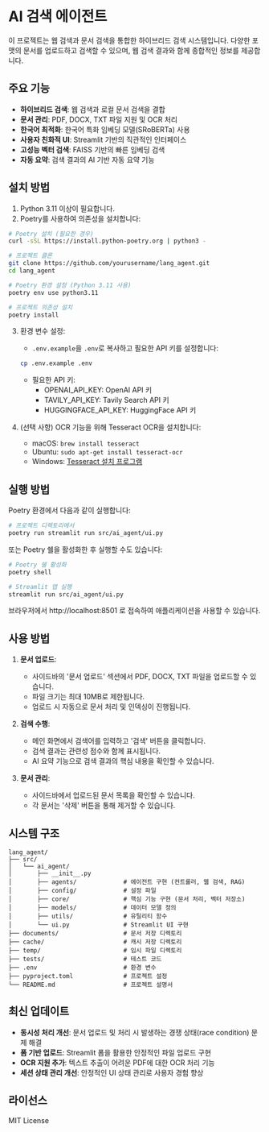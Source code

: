 # AI 검색 에이전트

이 프로젝트는 웹 검색과 문서 검색을 통합한 하이브리드 검색 시스템입니다. 다양한 포맷의 문서를 업로드하고 검색할 수 있으며, 웹 검색 결과와 함께 종합적인 정보를 제공합니다.

## 주요 기능

-   **하이브리드 검색**: 웹 검색과 로컬 문서 검색을 결합
-   **문서 관리**: PDF, DOCX, TXT 파일 지원 및 OCR 처리
-   **한국어 최적화**: 한국어 특화 임베딩 모델(SRoBERTa) 사용
-   **사용자 친화적 UI**: Streamlit 기반의 직관적인 인터페이스
-   **고성능 벡터 검색**: FAISS 기반의 빠른 임베딩 검색
-   **자동 요약**: 검색 결과의 AI 기반 자동 요약 기능

## 설치 방법

1. Python 3.11 이상이 필요합니다.
2. Poetry를 사용하여 의존성을 설치합니다:

```bash
# Poetry 설치 (필요한 경우)
curl -sSL https://install.python-poetry.org | python3 -

# 프로젝트 클론
git clone https://github.com/yourusername/lang_agent.git
cd lang_agent

# Poetry 환경 설정 (Python 3.11 사용)
poetry env use python3.11

# 프로젝트 의존성 설치
poetry install
```

3. 환경 변수 설정:

    - `.env.example`을 `.env`로 복사하고 필요한 API 키를 설정합니다:

    ```bash
    cp .env.example .env
    ```

    - 필요한 API 키:
        - OPENAI_API_KEY: OpenAI API 키
        - TAVILY_API_KEY: Tavily Search API 키
        - HUGGINGFACE_API_KEY: HuggingFace API 키

4. (선택 사항) OCR 기능을 위해 Tesseract OCR을 설치합니다:
    - macOS: `brew install tesseract`
    - Ubuntu: `sudo apt-get install tesseract-ocr`
    - Windows: [Tesseract 설치 프로그램](https://github.com/UB-Mannheim/tesseract/wiki)

## 실행 방법

Poetry 환경에서 다음과 같이 실행합니다:

```bash
# 프로젝트 디렉토리에서
poetry run streamlit run src/ai_agent/ui.py
```

또는 Poetry 쉘을 활성화한 후 실행할 수도 있습니다:

```bash
# Poetry 쉘 활성화
poetry shell

# Streamlit 앱 실행
streamlit run src/ai_agent/ui.py
```

브라우저에서 http://localhost:8501 로 접속하여 애플리케이션을 사용할 수 있습니다.

## 사용 방법

1. **문서 업로드**:

    - 사이드바의 '문서 업로드' 섹션에서 PDF, DOCX, TXT 파일을 업로드할 수 있습니다.
    - 파일 크기는 최대 10MB로 제한됩니다.
    - 업로드 시 자동으로 문서 처리 및 인덱싱이 진행됩니다.

2. **검색 수행**:

    - 메인 화면에서 검색어를 입력하고 '검색' 버튼을 클릭합니다.
    - 검색 결과는 관련성 점수와 함께 표시됩니다.
    - AI 요약 기능으로 검색 결과의 핵심 내용을 확인할 수 있습니다.

3. **문서 관리**:
    - 사이드바에서 업로드된 문서 목록을 확인할 수 있습니다.
    - 각 문서는 '삭제' 버튼을 통해 제거할 수 있습니다.

## 시스템 구조

```
lang_agent/
├── src/
│   └── ai_agent/
│       ├── __init__.py
│       ├── agents/             # 에이전트 구현 (컨트롤러, 웹 검색, RAG)
│       ├── config/             # 설정 파일
│       ├── core/               # 핵심 기능 구현 (문서 처리, 벡터 저장소)
│       ├── models/             # 데이터 모델 정의
│       ├── utils/              # 유틸리티 함수
│       └── ui.py               # Streamlit UI 구현
├── documents/                  # 문서 저장 디렉토리
├── cache/                      # 캐시 저장 디렉토리
├── temp/                       # 임시 파일 디렉토리
├── tests/                      # 테스트 코드
├── .env                        # 환경 변수
├── pyproject.toml              # 프로젝트 설정
└── README.md                   # 프로젝트 설명서
```

## 최신 업데이트

-   **동시성 처리 개선**: 문서 업로드 및 처리 시 발생하는 경쟁 상태(race condition) 문제 해결
-   **폼 기반 업로드**: Streamlit 폼을 활용한 안정적인 파일 업로드 구현
-   **OCR 지원 추가**: 텍스트 추출이 어려운 PDF에 대한 OCR 처리 기능
-   **세션 상태 관리 개선**: 안정적인 UI 상태 관리로 사용자 경험 향상

## 라이선스

MIT License
